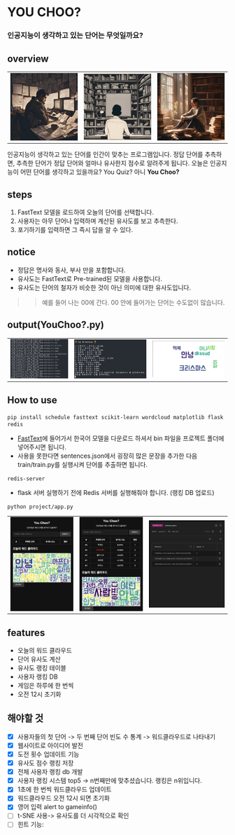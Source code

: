 # YOU CHOO?
### 인공지능이 생각하고 있는 단어는 무엇일까요?

## overview

<table>
  <tr>
    <td><img src="assets/imgs/1.png" width="200"></td>
    <td><img src="assets/imgs/2.png" width="200"></td>
    <td><img src="assets/imgs/3.png" width="200"></td>
  </tr>
</table>

인공지능이 생각하고 있는 단어를 인간이 맞추는 프로그램입니다. 정답 단어를 추측하면, 추측한 단어가 정답 단어와 얼마나 유사한지 점수로 알려주게 됩니다. 오늘은 인공지능이 어떤 단어를 생각하고 있을까요? You Quiz? 아니 **You Choo?**

## steps
1. FastText 모델을 로드하여 오늘의 단어를 선택합니다.
2. 사용자는 아무 단어나 입력하며 계산된 유사도를 보고 추측한다.
3. 포기하기를 입력하면 그 즉시 답을 알 수 있다.

## notice
- 정답은 명사와 동사, 부사 만을 포함합니다.
- 유사도는 FastText로 Pre-trained된 모델을 사용합니다.
- 유사도는 단어의 철자가 비슷한 것이 아닌 의미에 대한 유사도입니다.
>> 예를 들어 나는 00에 간다. 00 안에 들어가는 단어는 수도없이 많습니다.

## output(YouChoo?.py)
<table>
  <tr>
    <td><img src="assets/imgs/output3.png" width="200"></td>
    <td><img src="assets/imgs/output2.png" width="250"></td>
    <td><img src="assets/imgs/output1.png" width="250"></td>
  </tr>
</table>

## How to use

~~~
pip install schedule fasttext scikit-learn wordcloud matplotlib flask redis
~~~
- [FastText](https://fasttext.cc)에 들어가서 한국어 모델을 다운로드 하셔서 bin 파일을 프로젝트 폴더에 넣어주시면 됩니다.
- 사용을 못한다면 sentences.json에서 굉장히 많은 문장을 추가한 다음 train/train.py를 실행시켜 단어를 추출하면 됩니다.
  
~~~
redis-server
~~~
- flask 서버 실행하기 전에 Redis 서버를 실행해줘야 합니다. (랭킹 DB 업로드)
  
~~~
python project/app.py
~~~
<table>
  <tr>
    <td><img src="assets/imgs/start.png" width="250"></td>
    <td><img src="assets/imgs/process.png" width="250"></td>
    <td><img src="assets/imgs/db.png" width="300"></td>
  </tr>
</table>


## features
- 오늘의 워드 클라우드
- 단어 유사도 계산
- 유사도 랭킹 테이블
- 사용자 랭킹 DB
- 게임은 하루에 한 번씩
- 오전 12시 초기화


## 해야할 것
- [x] 사용자들의 첫 단어 -> 두 번째 단어 빈도 수 통계 -> 워드클라우드로 나타내기
- [x] 웹사이트로 아이디어 발전
- [x] 도전 횟수 업데이트 기능
- [x] 유사도 점수 랭킹 저장
- [x] 전체 사용자 랭킹 db 개발
- [x] 사용자 랭킹 시스템 top5 -> n번째만에 맞추셨습니다. 랭킹은 n위입니다.
- [x] 1초에 한 번씩 워드클라우드 업데이트
- [x] 워드클라우드 오전 12시 되면 초기화
- [x] 영어 입력 alert to gameinfo()
- [ ] t-SNE 사용-> 유사도를 더 시각적으로 확인
- [ ] 힌트 기능: 
